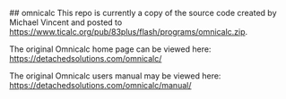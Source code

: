 ##   o m n i c a l c 
 
 This repo is currently a copy of the source code created by Michael Vincent and posted to https://www.ticalc.org/pub/83plus/flash/programs/omnicalc.zip.

The original Omnicalc home page can be viewed here:
https://detachedsolutions.com/omnicalc/

The original Omnicalc users manual may be viewed here:
https://detachedsolutions.com/omnicalc/manual/
